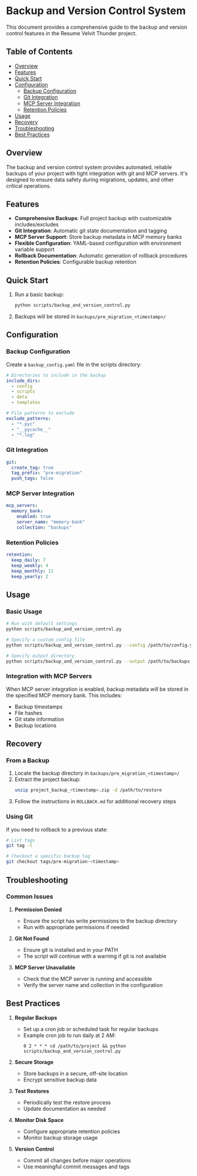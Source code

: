 # Backup and Version Control System

This document provides a comprehensive guide to the backup and version control features in the Resume Velvit Thunder project.

## Table of Contents
- [Overview](#overview)
- [Features](#features)
- [Quick Start](#quick-start)
- [Configuration](#configuration)
  - [Backup Configuration](#backup-configuration)
  - [Git Integration](#git-integration)
  - [MCP Server Integration](#mcp-server-integration)
  - [Retention Policies](#retention-policies)
- [Usage](#usage)
- [Recovery](#recovery)
- [Troubleshooting](#troubleshooting)
- [Best Practices](#best-practices)

## Overview

The backup and version control system provides automated, reliable backups of your project with tight integration with git and MCP servers. It's designed to ensure data safety during migrations, updates, and other critical operations.

## Features

- **Comprehensive Backups**: Full project backup with customizable includes/excludes
- **Git Integration**: Automatic git state documentation and tagging
- **MCP Server Support**: Store backup metadata in MCP memory banks
- **Flexible Configuration**: YAML-based configuration with environment variable support
- **Rollback Documentation**: Automatic generation of rollback procedures
- **Retention Policies**: Configurable backup retention

## Quick Start

1. Run a basic backup:
   ```bash
   python scripts/backup_and_version_control.py
   ```

2. Backups will be stored in `backups/pre_migration_<timestamp>/`

## Configuration

### Backup Configuration

Create a `backup_config.yaml` file in the scripts directory:

```yaml
# Directories to include in the backup
include_dirs:
  - config
  - scripts
  - data
  - templates

# File patterns to exclude
exclude_patterns:
  - "*.pyc"
  - "__pycache__"
  - "*.log"
```

### Git Integration

```yaml
git:
  create_tag: true
  tag_prefix: "pre-migration"
  push_tags: false
```

### MCP Server Integration

```yaml
mcp_servers:
  memory_bank:
    enabled: true
    server_name: "memory-bank"
    collection: "backups"
```

### Retention Policies

```yaml
retention:
  keep_daily: 7
  keep_weekly: 4
  keep_monthly: 12
  keep_yearly: 2
```

## Usage

### Basic Usage

```bash
# Run with default settings
python scripts/backup_and_version_control.py

# Specify a custom config file
python scripts/backup_and_version_control.py --config /path/to/config.yaml

# Specify output directory
python scripts/backup_and_version_control.py --output /path/to/backups
```

### Integration with MCP Servers

When MCP server integration is enabled, backup metadata will be stored in the specified MCP memory bank. This includes:
- Backup timestamps
- File hashes
- Git state information
- Backup locations

## Recovery

### From a Backup

1. Locate the backup directory in `backups/pre_migration_<timestamp>/`
2. Extract the project backup:
   ```bash
   unzip project_backup_<timestamp>.zip -d /path/to/restore
   ```
3. Follow the instructions in `ROLLBACK.md` for additional recovery steps

### Using Git

If you need to rollback to a previous state:

```bash
# List tags
git tag -l

# Checkout a specific backup tag
git checkout tags/pre-migration-<timestamp>
```

## Troubleshooting

### Common Issues

1. **Permission Denied**
   - Ensure the script has write permissions to the backup directory
   - Run with appropriate permissions if needed

2. **Git Not Found**
   - Ensure git is installed and in your PATH
   - The script will continue with a warning if git is not available

3. **MCP Server Unavailable**
   - Check that the MCP server is running and accessible
   - Verify the server name and collection in the configuration

## Best Practices

1. **Regular Backups**
   - Set up a cron job or scheduled task for regular backups
   - Example cron job to run daily at 2 AM:
     ```
     0 2 * * * cd /path/to/project && python scripts/backup_and_version_control.py
     ```

2. **Secure Storage**
   - Store backups in a secure, off-site location
   - Encrypt sensitive backup data

3. **Test Restores**
   - Periodically test the restore process
   - Update documentation as needed

4. **Monitor Disk Space**
   - Configure appropriate retention policies
   - Monitor backup storage usage

5. **Version Control**
   - Commit all changes before major operations
   - Use meaningful commit messages and tags
